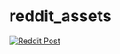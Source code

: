 # reddit_assets

[![Reddit Post](https://github.com/jongan69/reddit_assets/actions/workflows/reddit_post.yml/badge.svg)](https://github.com/jongan69/reddit_assets/actions/workflows/reddit_post.yml)